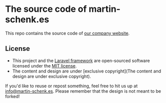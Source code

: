 # The source code of martin-schenk.es

This repo contains the source code of [our company website](https://www.martin-schenk.es).

## License
- This project and the [Laravel framework](https://laravel.com/) are open-sourced software licensed under the [MIT license](https://opensource.org/licenses/MIT).
- The content and design are under [exclusive copyright](The content and design are under exclusive copyright).

If you'd like to reuse or repost something, feel free to hit us up at [info@martin-schenk.es](info@martin-schenk.es). Please remember that the design is not meant to be forked!
